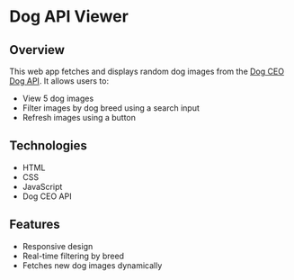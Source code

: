 #  Dog API Viewer

## Overview
This web app fetches and displays random dog images from the [Dog CEO Dog API](https://dog.ceo/dog-api/). It allows users to:
- View 5 dog images
- Filter images by dog breed using a search input
- Refresh images using a button

## Technologies
- HTML
- CSS
- JavaScript
- Dog CEO API

## Features
- Responsive design
- Real-time filtering by breed
- Fetches new dog images dynamically
